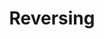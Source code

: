 ---
layout: tag-list
type: tag
title: Reversing
slug: Reversing
category: Tag
sidebar: false
description: >
    MariaDB es un sistema de gestión de bases de datos derivado de MySQL.
---